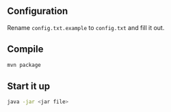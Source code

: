 ## Configuration

Rename `config.txt.example` to `config.txt` and fill it out.

## Compile

```bash
mvn package
```

## Start it up

```bash
java -jar <jar file>
```

